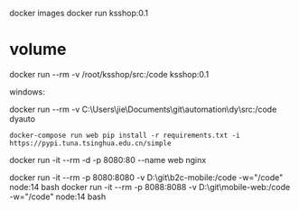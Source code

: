 docker images
docker run ksshop:0.1

# volume

docker run --rm -v /root/ksshop/src:/code ksshop:0.1

windows:

docker run --rm -v C:\Users\jie\Documents\git\automation\dy\src:/code dyauto

```
docker-compose run web pip install -r requirements.txt -i https://pypi.tuna.tsinghua.edu.cn/simple
```

docker run -it --rm -d -p 8080:80 --name web nginx

docker run -it --rm -p 8080:8080 -v D:\git\b2c-mobile:/code -w="/code" node:14 bash
docker run -it --rm -p 8088:8088 -v D:\git\mobile-web:/code -w="/code" node:14 bash